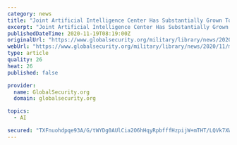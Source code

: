 ```yaml
---
category: news
title: "Joint Artificial Intelligence Center Has Substantially Grown To Aid The Warfighter"
excerpt: "Joint Artificial Intelligence Center Has Substantially Grown To Aid The Warfighter. It was just two years ago wh"
publishedDateTime: 2020-11-19T08:19:00Z
originalUrl: "https://www.globalsecurity.org/military/library/news/2020/11/mil-201118-dodnews02.htm"
webUrl: "https://www.globalsecurity.org/military/library/news/2020/11/mil-201118-dodnews02.htm"
type: article
quality: 26
heat: 26
published: false

provider:
  name: GlobalSecurity.org
  domain: globalsecurity.org

topics:
  - AI

secured: "TXFnuohdpqe93A/G/tWYDg0AUlCia2O6hHqyRpbfffHzpijW+mTHT/LQVk7XWg5tK7gR9MdXHZKK823rUsA+RowsynFuU492GKs3R/fiVOdnu8Zo/wqAA7R43AJbAkqaWf0gVO9BxJW3iBh99gz+gNMLpFZ3xVugMBdl+2cQsrqvLPTb8PlTNHdCt3ygYGWRq+oAJ++1L2qqVNKGOmGc3V2p3m7WnfSi0ud9e4FDx9FKnJMiifmgQ6Yg8pkE4Y7Lvh5M8nVIN/lnhvNAgNvrr+TpP1rBLCSthsQ0RMk7V6RL4PNF7gnG1xUgKZqauF0eg1DV2+q42QEj3ltqH+Iz4tziMJKR+R+nx/4vZxEMTAc=;PU3zkV+9egIbMUWcHIPX2g=="
---
```


